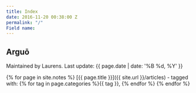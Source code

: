 ```yaml
---
title: Index
date: 2016-11-20 00:38:00 Z
permalink: "/"
Field name: 
---
```


Arguō
-----

Maintained by Laurens.
Last update: {{ page.date | date: '%B %d, %Y' }}

{% for page in site.notes %}
[{{ page.title }}]({{ site.url }}/articles) -
tagged with: {% for tag in page.categories %}{{ tag }}, {% endfor %}
{% endfor %}
